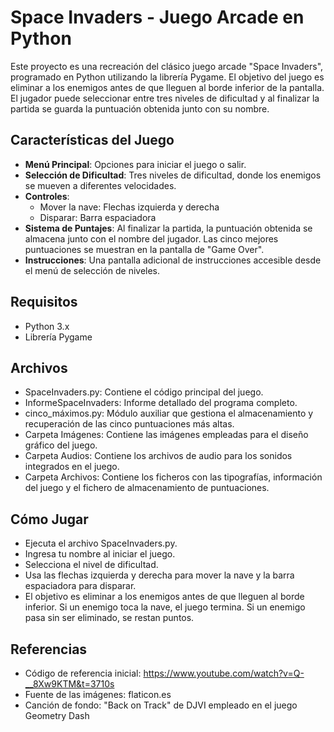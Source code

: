 # Space Invaders - Juego Arcade en Python

Este proyecto es una recreación del clásico juego arcade "Space Invaders", programado en Python utilizando la librería Pygame. El objetivo del juego es eliminar a los enemigos antes de que lleguen al borde inferior de la pantalla. El jugador puede seleccionar entre tres niveles de dificultad y al finalizar la partida se guarda la puntuación obtenida junto con su nombre. 

## Características del Juego

- **Menú Principal**: Opciones para iniciar el juego o salir.
- **Selección de Dificultad**: Tres niveles de dificultad, donde los enemigos se mueven a diferentes velocidades.
- **Controles**:
  - Mover la nave: Flechas izquierda y derecha
  - Disparar: Barra espaciadora
- **Sistema de Puntajes**: Al finalizar la partida, la puntuación obtenida se almacena junto con el nombre del jugador. Las cinco mejores puntuaciones se muestran en la pantalla de "Game Over".
- **Instrucciones**: Una pantalla adicional de instrucciones accesible desde el menú de selección de niveles.

## Requisitos

- Python 3.x
- Librería Pygame

## Archivos

- SpaceInvaders.py: Contiene el código principal del juego.
- InformeSpaceInvaders: Informe detallado del programa completo.
- cinco_máximos.py: Módulo auxiliar que gestiona el almacenamiento y recuperación de las cinco puntuaciones más altas.
- Carpeta Imágenes: Contiene las imágenes empleadas para el diseño gráfico del juego.
- Carpeta Audios: Contiene los archivos de audio para los sonidos integrados en el juego.
- Carpeta Archivos: Contiene los ficheros con las tipografías, información del juego y el fichero de almacenamiento de puntuaciones. 

## Cómo Jugar

- Ejecuta el archivo SpaceInvaders.py.
- Ingresa tu nombre al iniciar el juego.
- Selecciona el nivel de dificultad.
- Usa las flechas izquierda y derecha para mover la nave y la barra espaciadora para disparar.
- El objetivo es eliminar a los enemigos antes de que lleguen al borde inferior. Si un enemigo toca la nave, el juego termina. Si un enemigo pasa sin ser eliminado, se restan puntos.

## Referencias

- Código de referencia inicial: https://www.youtube.com/watch?v=Q-__8Xw9KTM&t=3710s
- Fuente de las imágenes: flaticon.es
- Canción de fondo: "Back on Track" de DJVI empleado en el juego Geometry Dash








